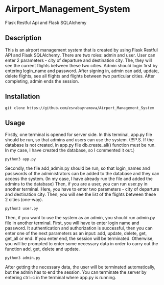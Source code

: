 # Airport_Management_System
Flask Restful Api and Flask SQLAlchemy

## Description

This is an airport management system that is created by using Flask Restful API and Flask SQLAlchemy. There are two roles: admin and user. User can enter 2 parameters - city of departure and destination city. The, they will see the current flights between these two cities. Admin should login first by entering login_name and password. After signing in, admin can add, update, delete flights, see all flights and flights between two particular cities. After completing, admin ends the session.

## Installation

```
git clone https://github.com/esrabayramova/Airport_Management_System
```
## Usage

Firstly, one terminal is opened for server side. In this terminal, app.py file should be run, so that admins and users can use the system.
(!!!P.S. If the database is not created, in app.py file db.create_all() function must be run. In my case, I have created the database, so I commented it out.)


```
python3 app.py
```

Secondly, the file add_admin.py should be run, so that login_names and passwords of the administrators can be added to the database and they can access the system. (In my case, I have already run the file and added the admins to the database) Then, if you are a user, you can run user.py in another terminal. Here, you have to enter two parameters - city of departure and destination city. Then, you will see the list of the flights between these 2 cities (one-way).

```
python3 user.py
```

Then, if you want to use the system as an admin, you should run admin.py file in another terminal. First, you will have to enter login name and password. It authentication and authorization is successful, then you can enter one of the next parameters as an input: add, update, delete, get, get_all or end. If you enter end, the session will be terminated. Otherwise, you will be prompted to enter some necessary data in order to carry out the function add, get, delete and update.
```
python3 admin.py
```

After getting the necessary data, the user will be terminated automatically, but the admin has to end the session. You can terminate the server by entering ctrl+c in the terminal where app.py is running.
